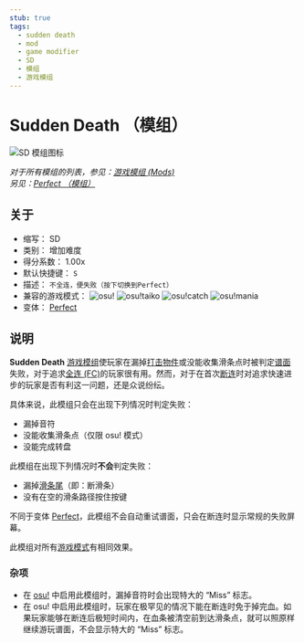 ```yaml
---
stub: true
tags:
  - sudden death
  - mod
  - game modifier
  - SD
  - 模组
  - 游戏模组
---
```


# Sudden Death （模组）

![SD 模组图标](/wiki/shared/mods/SD.png "Sudden Death (SD) 模组图标")

*对于所有模组的列表，参见：[游戏模组 (Mods)](/wiki/Gameplay/Game_modifier)*\
*另见：[Perfect （模组）](/wiki/Gameplay/Game_modifier/Perfect)*

## 关于

- 缩写： SD
- 类别： 增加难度
- 得分系数： 1.00x
- 默认快捷键： `S`
- 描述： `不全连，便失败（按下切换到Perfect）`
- 兼容的游戏模式： ![][osu!] ![][osu!taiko] ![][osu!catch] ![][osu!mania]
- 变体： [Perfect](/wiki/Gameplay/Game_modifier/Perfect)

## 说明

**Sudden Death** [游戏模组](/wiki/Gameplay/Game_modifier)使玩家在漏掉[打击物件](/wiki/Gameplay/Hit_object)或没能收集滑条点时被判定[谱面](/wiki/Beatmap)失败，对于追求[全连 (FC)](/wiki/Gameplay/Full_combo)的玩家很有用。然而，对于在首次[断连](/wiki/Gameplay/Judgement/Combobreak)时对追求快速进步的玩家是否有利这一问题，还是众说纷纭。

具体来说，此模组只会在出现下列情况时判定失败：

- 漏掉音符
- 没能收集滑条点（仅限 osu! 模式）
- 没能完成转盘

此模组在出现下列情况时**不会**判定失败：

- 漏掉[滑条尾](/wiki/Gameplay/Hit_object/Slider/Slidertail)（即：断滑条）
- 没有在空的滑条路径按住按键

不同于变体 [Perfect](/wiki/Gameplay/Game_modifier/Perfect)，此模组不会自动重试谱面，只会在断连时显示常规的失败屏幕。

此模组对所有[游戏模式](/wiki/Game_mode)有相同效果。

### 杂项

- 在 [osu!](/wiki/Game_mode/osu!) 中启用此模组时，漏掉音符时会出现特大的 “Miss” 标志。
- 在 osu! 中启用此模组时，玩家在极罕见的情况下能在断连时免于掉完血。如果玩家能够在断连后极短时间内，在血条被清空前到达滑条点，就可以照原样继续游玩谱面，不会显示特大的 “Miss” 标志。

[osu!]: /wiki/shared/mode/osu.png "osu!"
[osu!taiko]: /wiki/shared/mode/taiko.png "osu!taiko"
[osu!catch]: /wiki/shared/mode/catch.png "osu!catch"
[osu!mania]: /wiki/shared/mode/mania.png "osu!mania"
